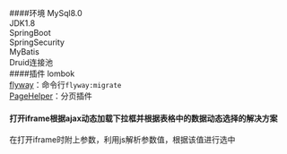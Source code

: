 ####环境
MySql8.0    
JDK1.8  
SpringBoot  
SpringSecurity  
MyBatis     
Druid连接池        
####插件
lombok  
[flyway](https://flywaydb.org/)：命令行`flyway:migrate`     
[PageHelper](https://pagehelper.github.io/)：分页插件        
#### 打开iframe根据ajax动态加载下拉框并根据表格中的数据动态选择的解决方案        
在打开iframe时附上参数，利用js解析参数值，根据该值进行选中